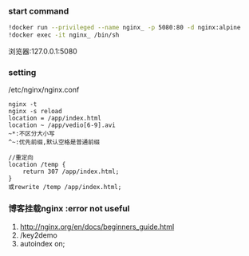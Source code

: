 ### start command
```bash
!docker run --privileged --name nginx_ -p 5080:80 -d nginx:alpine
!docker exec -it nginx_ /bin/sh
```
浏览器:127.0.0.1:5080

### setting
/etc/nginx/nginx.conf
```
nginx -t
nginx -s reload
location = /app/index.html
location ~ /app/vedio[6-9].avi
~*:不区分大小写
^~:优先前缀,默认空格是普通前缀

//重定向
location /temp {
    return 307 /app/index.html;
}
或rewrite /temp /app/index.html;
```

### 博客挂载nginx :error not useful
1. <http://nginx.org/en/docs/beginners_guide.html>
2. /key2demo
3. autoindex on;
